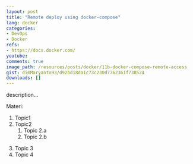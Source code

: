 ```yaml
---
layout: post
title: "Remote deploy using docker-compose"
lang: docker
categories:
- DevOps
- Docker
refs: 
- https://docs.docker.com/
youtube: 
comments: true
image_path: /resources/posts/docker/11b-docker-compose-remote-access
gist: dimMaryanto93/d92bd18da1c73c230d7762361f738524
downloads: []
---
```



description...

Materi: 

1. Topic1
2. Topic2
    1. Topic 2.a
    2. Topic 2.b
<!--more-->
3. Topic 3
4. Topic 4
